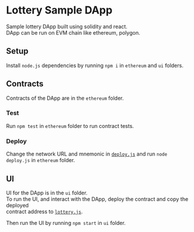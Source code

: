 # Lottery Sample DApp

Sample lottery DApp built using solidity and react.  
DApp can be run on EVM chain like ethereum, polygon.

## Setup

Install `node.js` dependencies by running `npm i` in `ethereum` and `ui` folders.

## Contracts

Contracts of the DApp are in the `ethereum` folder.  

### Test

Run `npm test` in `ethereum` folder to run contract tests.

### Deploy

Change the network URL and mnemonic in [`deploy.js`](./ethereum/deploy.js) and run `node deploy.js` in `ethereum` folder.

## UI

UI for the DApp is in the `ui` folder.  
To run the UI, and interact with the DApp, deploy the contract and copy the deployed  
contract address to [`lottery.js`](./ui/src/lottery.js).

Then run the UI by running `npm start` in `ui` folder.
